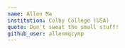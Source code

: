 ```yaml
---
name: Allen Ma
institution: Colby College (USA)
quote: Don't sweat the small stuff!
github_user: allenmqcymp
---
```

